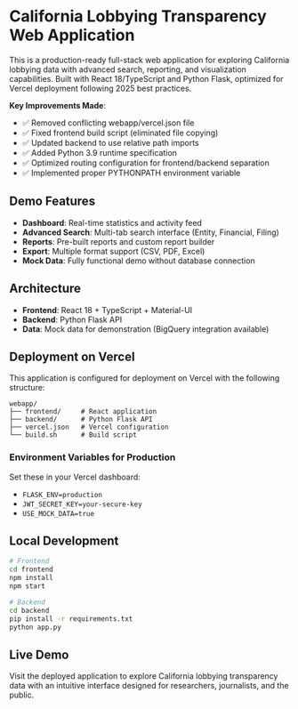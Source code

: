 # California Lobbying Transparency Web Application

This is a production-ready full-stack web application for exploring California lobbying data with advanced search, reporting, and visualization capabilities. Built with React 18/TypeScript and Python Flask, optimized for Vercel deployment following 2025 best practices.

**Key Improvements Made**:
- ✅ Removed conflicting webapp/vercel.json file
- ✅ Fixed frontend build script (eliminated file copying)
- ✅ Updated backend to use relative path imports
- ✅ Added Python 3.9 runtime specification
- ✅ Optimized routing configuration for frontend/backend separation
- ✅ Implemented proper PYTHONPATH environment variable

## Demo Features

- **Dashboard**: Real-time statistics and activity feed
- **Advanced Search**: Multi-tab search interface (Entity, Financial, Filing)
- **Reports**: Pre-built reports and custom report builder
- **Export**: Multiple format support (CSV, PDF, Excel)
- **Mock Data**: Fully functional demo without database connection

## Architecture

- **Frontend**: React 18 + TypeScript + Material-UI
- **Backend**: Python Flask API
- **Data**: Mock data for demonstration (BigQuery integration available)

## Deployment on Vercel

This application is configured for deployment on Vercel with the following structure:

```
webapp/
├── frontend/     # React application
├── backend/      # Python Flask API
├── vercel.json   # Vercel configuration
└── build.sh      # Build script
```

### Environment Variables for Production

Set these in your Vercel dashboard:

- `FLASK_ENV=production`
- `JWT_SECRET_KEY=your-secure-key`
- `USE_MOCK_DATA=true`

## Local Development

```bash
# Frontend
cd frontend
npm install
npm start

# Backend
cd backend
pip install -r requirements.txt
python app.py
```

## Live Demo

Visit the deployed application to explore California lobbying transparency data with an intuitive interface designed for researchers, journalists, and the public.